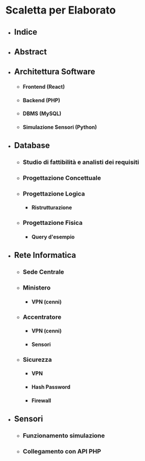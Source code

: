 # Scaletta per Elaborato

- ## Indice

- ## Abstract

- ## Architettura Software
  
  - #### Frontend (React)
  
  - #### Backend (PHP)
  
  - #### DBMS (MySQL)
  
  - #### Simulazione Sensori (Python)

- ## Database

  - ### Studio di fattibilità e analisti dei requisiti
  
  - ### Progettazione Concettuale
  
  - ### Progettazione Logica

  	- #### Ristrutturazione
  
  - ### Progettazione Fisica
    
    - #### Query d'esempio

- ## Rete Informatica
  
  - ### Sede Centrale
  
  - ### Ministero
    
    - #### VPN (cenni)
  
  - ### Accentratore
    
    - #### VPN (cenni)
    
    - #### Sensori
  
  - ### Sicurezza
    
    - #### VPN
    
    - #### Hash Password
    
    - #### Firewall

- ## Sensori
  
  - ### Funzionamento simulazione
  
  - ### Collegamento con API PHP
